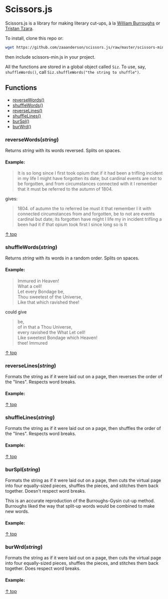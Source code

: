# Scissors.js

Scissors.js is a library for making literary cut-ups, à la [William Burroughs](http://www.writing.upenn.edu/~afilreis/88v/burroughs-cutup.html) or [Tristan Tzara](http://www.in-vacua.com/tzara.shtml).

To install, clone this repo or:

```bash
wget https://github.com/zaaanderson/scissors.js/raw/master/scissors-min.js
```

then include scissors-min.js in your project.

All the functions are stored in a global object called `Siz`. To use, say, `shuffleWords()`, call `Siz.shuffleWords("the string to shuffle")`.

## Functions

* [reverseWords()](#reverseWords)
* [shuffleWords()](#scrambleWords)
* [reverseLines()](#reverseLines)
* [shuffleLines()](#shuffleLines)
* [burSpl()](#burroughsSplit)
* [burWrd()](#burroughsWord)

### reverseWords(*string*)

Returns *string* with its words reversed. Splits on spaces.

#### Example:

> It is so long since I first took opium that if it had been a trifling incident in my life I might have forgotten its date; but cardinal events are not to be forgotten, and from circumstances connected with it I remember that it must be referred to the autumn of 1804.

gives:

> 1804\. of autumn the to referred be must it that remember I it with connected circumstances from and forgotten, be to not are events cardinal but date; its forgotten have might I life my in incident trifling a been had it if that opium took first I since long so is It

[&uarr; top](#functions)

### shuffleWords(*string*)

Returns *string* with its words in a random order. Splits on spaces.

#### Example:

>Immured in Heaven!  
>What a cell!  
>Let every Bondage be,  
>Thou sweetest of the Universe,  
>Like that which ravished thee!  

could give

>be,  
>of in that a Thou Universe,  
>every ravished the What Let cell!  
>Like sweetest Bondage which Heaven!  
>thee! Immured  

[&uarr; top](#functions)

### reverseLines(*string*)

Formats the string as if it were laid out on a page, then reverses the order of the "lines". Respects word breaks.

#### Example:

[&uarr; top](#functions)

### shuffleLines(*string*)

Formats the string as if it were laid out on a page, then shuffles the order of the "lines". Respects word breaks.

#### Example:

[&uarr; top](#functions)

### burSpl(*string*)

Formats the string as if it were laid out on a page, then cuts the virtual page into four equally-sized pieces, shuffles the pieces, and stitches them back together. Doesn't respect word breaks.

This is an accurate reproduction of the Burroughs-Gysin cut-up method. Burroughs liked the way that split-up words would be combined to make new words.

#### Example:

[&uarr; top](#functions)

### burWrd(*string*)

Formats the string as if it were laid out on a page, then cuts the virtual page into four equally-sized pieces, shuffles the pieces, and stitches them back together. Does respect word breaks.

#### Example:

[&uarr; top](#functions)
